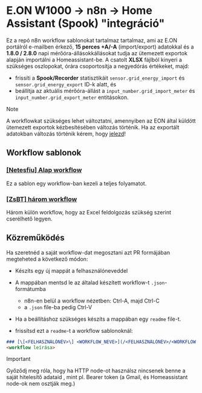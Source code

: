 # E.ON W1000 → n8n → Home Assistant (Spook) "integráció"

Ez a repó n8n workflow sablonokat tartalmaz tartalmaz, ami az E.ON portálról e-mailben érkező, **15 perces +A/-A** (import/export) adatokkal és a **1.8.0 / 2.8.0** napi mérőóra-állásokkállásokat tudja az ütemezett exportok alapján importálni a Homeassistant-be.
A csatolt **XLSX** fájlból kinyeri a szükséges oszlopokat, órára csoportosítja a negyedórás értékeket, majd:

* frissíti a **Spook/Recorder** statisztikáit `sensor.grid_energy_import` és `sensor.grid_energy_export` ID-k alatt, és
* beállítja az aktuális mérőóra-állást a `input_number.grid_import_meter` és `input_number.grid_export_meter` entitásokon.

> [!NOTE]
> A workflowkat szükséges lehet változtatni, amennyiben az EON által küldött ütemezett exportok kézbesítésében változás történik. Ha az exportált adatokban változás történik kérem, hogy [jelezd](https://github.com/Netesfiu/EON-W1000-n8n/issues/new)!

## Workflow sablonok
### [\[Netesfiu\] Alap workflow](/netesfiu/Alap-workflow.json)
Ez a sablon egy workflow-ban kezeli a teljes folyamatot.

### [\[ZsBT\] három workflow](/zsbt/README.md)
Három külön workflow, hogy az Excel feldolgozás szükség szerint cserélhető legyen.

## Közreműködés
Ha szeretnéd a saját workflow-dat megosztani azt PR formájában megteheted a következő módon:
* Készíts egy új mappát a felhasználóneveddel
* A mappában mentsd le az általad készített workflow-t `.json`-formátumba
  * n8n-en belül a workflow nézetben: Ctrl-A, majd Ctrl-C
  * a `.json` file-ba pedig Ctrl-V
* Ha a beállításhoz szükséges készíts a mappában egy `readme` file-t.

* frissítsd ezt a `readme`-t a workflow sablonoknál:

```markdown
### [\[<FELHASZNÁLÓNÉV>\] <WORKFLOW_NEVE>](/<FELHASZNÁLÓNÉV>/<WORKFLOW NEVE>.json)
<workflow leírása>
```

> [!IMPORTANT]
> Győződj meg róla, hogy ha HTTP node-ot használsz nincsenek benne a saját hitelesítő adataid , mint pl. Bearer token (a Gmail, és Homeassistant node-ok nem osztják meg.)
